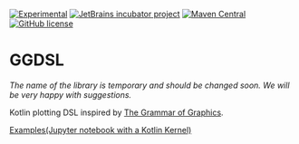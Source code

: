 [![Experimental](https://kotl.in/badges/experimental.svg)](https://kotlinlang.org/docs/components-stability.html)
[![JetBrains incubator project](https://jb.gg/badges/incubator.svg)](https://confluence.jetbrains.com/display/ALL/JetBrains+on+GitHub)
[![Maven Central](https://img.shields.io/maven-central/v/org.jetbrains.kotlinx/ggdsl-api)](https://search.maven.org/artifact/org.jetbrains.kotlinx/ggdsl-api)
[![GitHub license](https://img.shields.io/badge/license-Apache%20License%202.0-blue.svg?style=flat)](https://www.apache.org/licenses/LICENSE-2.0)

# GGDSL

*The name of the library is temporary and should be changed soon. We will be very happy with suggestions.*

Kotlin plotting DSL inspired
by [The Grammar of Graphics](https://www.goodreads.com/book/show/2549408.The_Grammar_of_Graphics).

[Examples(Jupyter notebook with a Kotlin Kernel)](https://github.com/AndreiKingsley/lib-ggdsl/tree/main/examples)

